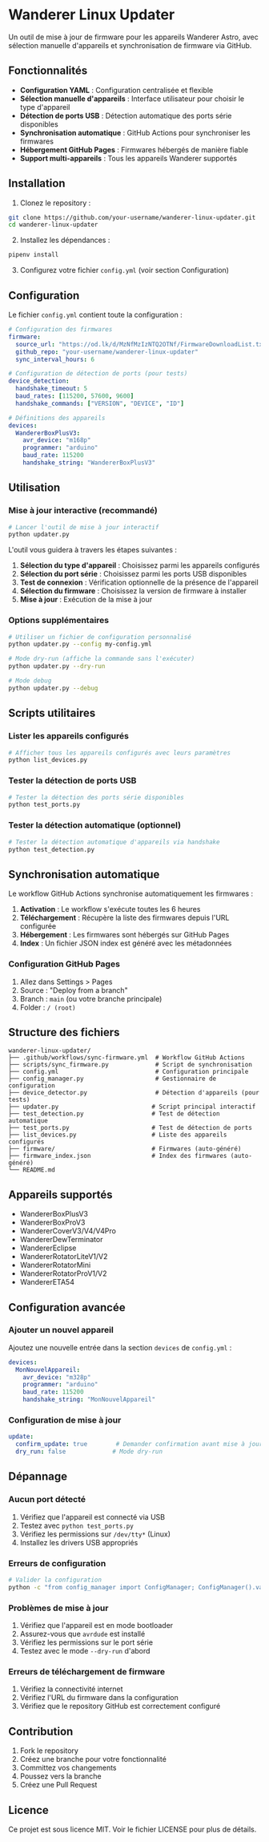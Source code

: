 # Wanderer Linux Updater

Un outil de mise à jour de firmware pour les appareils Wanderer Astro, avec sélection manuelle d'appareils et synchronisation de firmware via GitHub.

## Fonctionnalités

- **Configuration YAML** : Configuration centralisée et flexible
- **Sélection manuelle d'appareils** : Interface utilisateur pour choisir le type d'appareil
- **Détection de ports USB** : Détection automatique des ports série disponibles
- **Synchronisation automatique** : GitHub Actions pour synchroniser les firmwares
- **Hébergement GitHub Pages** : Firmwares hébergés de manière fiable
- **Support multi-appareils** : Tous les appareils Wanderer supportés

## Installation

1. Clonez le repository :
```bash
git clone https://github.com/your-username/wanderer-linux-updater.git
cd wanderer-linux-updater
```

2. Installez les dépendances :
```bash
pipenv install
```

3. Configurez votre fichier `config.yml` (voir section Configuration)

## Configuration

Le fichier `config.yml` contient toute la configuration :

```yaml
# Configuration des firmwares
firmware:
  source_url: "https://od.lk/d/MzNfMzIzNTQ2OTNf/FirmwareDownloadList.txt"
  github_repo: "your-username/wanderer-linux-updater"
  sync_interval_hours: 6

# Configuration de détection de ports (pour tests)
device_detection:
  handshake_timeout: 5
  baud_rates: [115200, 57600, 9600]
  handshake_commands: ["VERSION", "DEVICE", "ID"]

# Définitions des appareils
devices:
  WandererBoxPlusV3:
    avr_device: "m168p"
    programmer: "arduino"
    baud_rate: 115200
    handshake_string: "WandererBoxPlusV3"
```

## Utilisation

### Mise à jour interactive (recommandé)

```bash
# Lancer l'outil de mise à jour interactif
python updater.py
```

L'outil vous guidera à travers les étapes suivantes :
1. **Sélection du type d'appareil** : Choisissez parmi les appareils configurés
2. **Sélection du port série** : Choisissez parmi les ports USB disponibles
3. **Test de connexion** : Vérification optionnelle de la présence de l'appareil
4. **Sélection du firmware** : Choisissez la version de firmware à installer
5. **Mise à jour** : Exécution de la mise à jour

### Options supplémentaires

```bash
# Utiliser un fichier de configuration personnalisé
python updater.py --config my-config.yml

# Mode dry-run (affiche la commande sans l'exécuter)
python updater.py --dry-run

# Mode debug
python updater.py --debug
```

## Scripts utilitaires

### Lister les appareils configurés

```bash
# Afficher tous les appareils configurés avec leurs paramètres
python list_devices.py
```

### Tester la détection de ports USB

```bash
# Tester la détection des ports série disponibles
python test_ports.py
```

### Tester la détection automatique (optionnel)

```bash
# Tester la détection automatique d'appareils via handshake
python test_detection.py
```

## Synchronisation automatique

Le workflow GitHub Actions synchronise automatiquement les firmwares :

1. **Activation** : Le workflow s'exécute toutes les 6 heures
2. **Téléchargement** : Récupère la liste des firmwares depuis l'URL configurée
3. **Hébergement** : Les firmwares sont hébergés sur GitHub Pages
4. **Index** : Un fichier JSON index est généré avec les métadonnées

### Configuration GitHub Pages

1. Allez dans Settings > Pages
2. Source : "Deploy from a branch"
3. Branch : `main` (ou votre branche principale)
4. Folder : `/ (root)`

## Structure des fichiers

```
wanderer-linux-updater/
├── .github/workflows/sync-firmware.yml  # Workflow GitHub Actions
├── scripts/sync_firmware.py             # Script de synchronisation
├── config.yml                           # Configuration principale
├── config_manager.py                    # Gestionnaire de configuration
├── device_detector.py                   # Détection d'appareils (pour tests)
├── updater.py                          # Script principal interactif
├── test_detection.py                   # Test de détection automatique
├── test_ports.py                       # Test de détection de ports
├── list_devices.py                     # Liste des appareils configurés
├── firmware/                           # Firmwares (auto-généré)
├── firmware_index.json                 # Index des firmwares (auto-généré)
└── README.md
```

## Appareils supportés

- WandererBoxPlusV3
- WandererBoxProV3
- WandererCoverV3/V4/V4Pro
- WandererDewTerminator
- WandererEclipse
- WandererRotatorLiteV1/V2
- WandererRotatorMini
- WandererRotatorProV1/V2
- WandererETA54

## Configuration avancée

### Ajouter un nouvel appareil

Ajoutez une nouvelle entrée dans la section `devices` de `config.yml` :

```yaml
devices:
  MonNouvelAppareil:
    avr_device: "m328p"
    programmer: "arduino"
    baud_rate: 115200
    handshake_string: "MonNouvelAppareil"
```

### Configuration de mise à jour

```yaml
update:
  confirm_update: true        # Demander confirmation avant mise à jour
  dry_run: false             # Mode dry-run
```

## Dépannage

### Aucun port détecté

1. Vérifiez que l'appareil est connecté via USB
2. Testez avec `python test_ports.py`
3. Vérifiez les permissions sur `/dev/tty*` (Linux)
4. Installez les drivers USB appropriés

### Erreurs de configuration

```bash
# Valider la configuration
python -c "from config_manager import ConfigManager; ConfigManager().validate_config()"
```

### Problèmes de mise à jour

1. Vérifiez que l'appareil est en mode bootloader
2. Assurez-vous que `avrdude` est installé
3. Vérifiez les permissions sur le port série
4. Testez avec le mode `--dry-run` d'abord

### Erreurs de téléchargement de firmware

1. Vérifiez la connectivité internet
2. Vérifiez l'URL du firmware dans la configuration
3. Vérifiez que le repository GitHub est correctement configuré

## Contribution

1. Fork le repository
2. Créez une branche pour votre fonctionnalité
3. Committez vos changements
4. Poussez vers la branche
5. Créez une Pull Request

## Licence

Ce projet est sous licence MIT. Voir le fichier LICENSE pour plus de détails.
